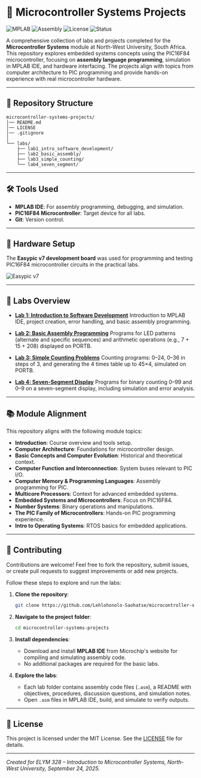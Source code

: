 
# 🔌 Microcontroller Systems Projects

![MPLAB](https://img.shields.io/badge/MPLAB-IDE-blue?logo=microchip&logoColor=white)
![Assembly](https://img.shields.io/badge/Assembly-Language-black?logo=code&logoColor=white)
![License](https://img.shields.io/badge/License-MIT-green)
![Status](https://img.shields.io/badge/Status-Complete-success)

A comprehensive collection of labs and projects completed for the **Microcontroller Systems** module at North-West University, South Africa. This repository explores embedded systems concepts using the PIC16F84 microcontroller, focusing on **assembly language programming**, simulation in MPLAB IDE, and hardware interfacing. The projects align with topics from computer architecture to PIC programming and provide hands-on experience with real microcontroller hardware.

---

## 📂 Repository Structure

```plaintext
microcontroller-systems-projects/
│── README.md
│── LICENSE
│── .gitignore
│
└── labs/
    ├── lab1_intro_software_development/
    ├── lab2_basic_assembly/
    ├── lab3_simple_counting/
    └── lab4_seven_segment/
````
---

## 🛠️ Tools Used

* **MPLAB IDE**: For assembly programming, debugging, and simulation.
* **PIC16F84 Microcontroller**: Target device for all labs.
* **Git**: Version control.
---

## 🔌 Hardware Setup

The **Easypic v7 development board** was used for programming and testing PIC16F84 microcontroller circuits in the practical labs.

![Easypic v7](/EasyPic_v7.jpg)

---

## 🧪 Labs Overview

* **[Lab 1: Introduction to Software Development](labs/lab1_intro_software_development/)**
  Introduction to MPLAB IDE, project creation, error handling, and basic assembly programming.

* **[Lab 2: Basic Assembly Programming](labs/lab2_basic_assembly/)**
  Programs for LED patterns (alternate and specific sequences) and arithmetic operations (e.g., 7 + 15 + 208) displayed on PORTB.

* **[Lab 3: Simple Counting Problems](labs/lab3_simple_counting/)**
  Counting programs: 0–24, 0–36 in steps of 3, and generating the 4 times table up to 45×4, simulated on PORTB.

* **[Lab 4: Seven-Segment Display](labs/lab4_seven_segment/)**
  Programs for binary counting 0–99 and 0–9 on a seven-segment display, including simulation and error analysis.


---


## 📚 Module Alignment

This repository aligns with the following module topics:

* **Introduction**: Course overview and tools setup.
* **Computer Architecture**: Foundations for microcontroller design.
* **Basic Concepts and Computer Evolution**: Historical and theoretical context.
* **Computer Function and Interconnection**: System buses relevant to PIC I/O.
* **Computer Memory & Programming Languages**: Assembly programming for PIC.
* **Multicore Processors**: Context for advanced embedded systems.
* **Embedded Systems and Microcontrollers**: Focus on PIC16F84.
* **Number Systems**: Binary operations and manipulations.
* **The PIC Family of Microcontrollers**: Hands-on PIC programming experience.
* **Intro to Operating Systems**: RTOS basics for embedded applications.

---

## 🙌 Contributing

Contributions are welcome! Feel free to fork the repository, submit issues, or create pull requests to suggest improvements or add new projects.

Follow these steps to explore and run the labs:

1. **Clone the repository**:

   ```bash
   git clone https://github.com/Lehlohonolo-Saohatse/microcontroller-systems-projects.git
   ```

2. **Navigate to the project folder**:

   ```bash
   cd microcontroller-systems-projects
   ```

3. **Install dependencies**:

   * Download and install **MPLAB IDE** from Microchip's website for compiling and simulating assembly code.
   * No additional packages are required for the basic labs.

4. **Explore the labs**:

   * Each lab folder contains assembly code files (`.asm`), a README with objectives, procedures, discussion questions, and simulation notes.
   * Open `.asm` files in MPLAB IDE, build, and simulate to verify outputs.

---

## 📝 License

This project is licensed under the MIT License. See the [LICENSE](LICENSE) file for details.

---

*Created for ELYM 328 – Introduction to Microcontroller Systems, North-West University, September 24, 2025.*

